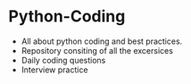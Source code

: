 # Python-Coding
- All about python coding and best practices.
- Repository consiting of all the excersices 
- Daily coding questions
- Interview practice
